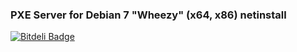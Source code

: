 ### PXE Server for Debian 7 "Wheezy" (x64, x86) netinstall


[![Bitdeli Badge](https://d2weczhvl823v0.cloudfront.net/gdumitrescu/vagrant-pxe/trend.png)](https://bitdeli.com/free "Bitdeli Badge")


